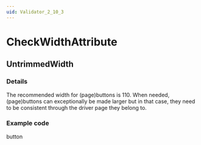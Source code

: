 ```yaml
---
uid: Validator_2_10_3
---
```


# CheckWidthAttribute

## UntrimmedWidth

<!-- Description, Properties, ... sections are auto-generated. -->
<!-- REPLACE ME AUTO-GENERATION -->

### Details

The recommended width for (page)buttons is 110.
When needed, (page)buttons can exceptionally be made larger but in that case, they need to be consistent through the driver page they belong to.

### Example code

<Type width="110">button</Type>
